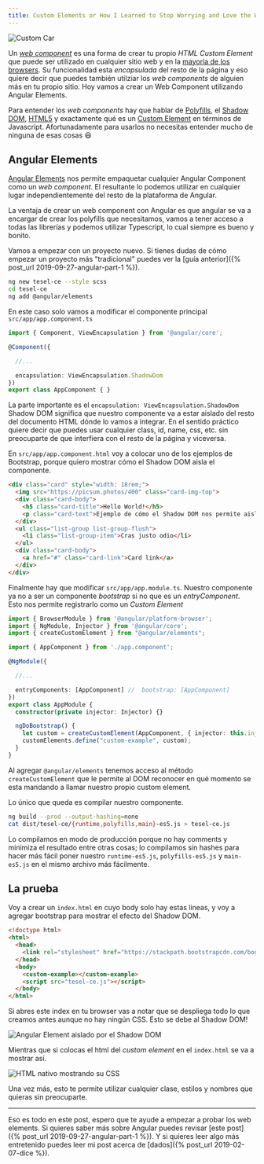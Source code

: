 ```yaml
---
title: Custom Elements or How I Learned to Stop Worrying and Love the Web Components
---
```


![Custom Car][custom]

Un [_web component_](https://developer.mozilla.org/en-US/docs/Web/Web_Components) es una forma de crear tu propio  _HTML Custom Element_ que puede ser utilizado en cualquier sitio web y en la [mayoría de los browsers](https://www.webcomponents.org/). Su funcionalidad esta _encapsulada_ del resto de la página y eso quiere decir que puedes también utilziar los _web components_ de alguien más en tu propio sitio. Hoy vamos a crear un Web Component utilizando Angular Elements.

<!--more-->

Para entender los _web components_ hay que hablar de [Polyfills](https://developer.mozilla.org/en-US/docs/Glossary/Polyfill), el [Shadow DOM](https://developer.mozilla.org/en-US/docs/Web/Web_Components/Using_shadow_DOM), [HTML5](https://developer.mozilla.org/en-US/docs/Web/HTML/Element/template) y exactamente qué es un [Custom Element](https://developer.mozilla.org/en-US/docs/Web/API/CustomElementRegistry) en términos de Javascript. Afortunadamente para usarlos no necesitas entender mucho de ninguna de esas cosas :laughing:

## Angular Elements

[Angular Elements](https://angular.io/guide/elements) nos permite empaquetar cualquier Angular Component como un _web component._ El resultante lo podemos utilizar en cualquier lugar independientemente del resto de la plataforma de Angular.

La ventaja de crear un web component con Angular es que angular se va a encargar de crear los polyfills que necesitamos, vamos a tener acceso a todas las librerías y podemos utilizar Typescript, lo cual siempre es bueno y bonito.

Vamos a empezar con un proyecto nuevo. Si tienes dudas de cómo empezar un proyecto más "tradicional" puedes ver la [guía anterior]({% post_url 2019-09-27-angular-part-1 %}).

```bash
ng new tesel-ce --style scss
cd tesel-ce
ng add @angular/elements
```

En este caso solo vamos a modificar el componente principal `src/app/app.component.ts`

```typescript
import { Component, ViewEncapsulation } from '@angular/core';

@Component({

  //...

  encapsulation: ViewEncapsulation.ShadowDom
})
export class AppComponent { }
```

La parte importante es el `encapsulation: ViewEncapsulation.ShadowDom` Shadow DOM  significa que nuestro componente va a estar aislado del resto del documento HTML dónde lo vamos a integrar. En el sentido práctico quiere decir que puedes usar cualquier class, id, name, css, etc. sin preocuparte de que interfiera con el resto de la página y viceversa.

En `src/app/app.component.html` voy a colocar uno de los ejemplos de Bootstrap, porque quiero mostrar cómo el Shadow DOM aisla el componente.

```html
<div class="card" style="width: 18rem;">
  <img src="https://picsum.photos/400" class="card-img-top">
  <div class="card-body">
    <h5 class="card-title">Hello World!</h5>
    <p class="card-text">Ejemplo de cómo el Shadow DOM nos permite aislar el component.</p>
  </div>
  <ul class="list-group list-group-flush">
    <li class="list-group-item">Cras justo odio</li>
  </ul>
  <div class="card-body">
    <a href="#" class="card-link">Card link</a>
  </div>
</div>
```

Finalmente hay que modificar `src/app/app.module.ts`. Nuestro componente ya no a ser un componente _bootstrap_ si no que es un _entryComponent_. Esto nos permite registrarlo como un _Custom Element_

```typescript
import { BrowserModule } from '@angular/platform-browser';
import { NgModule, Injector } from '@angular/core';
import { createCustomElement } from "@angular/elements";

import { AppComponent } from './app.component';

@NgModule({

  //...

  entryComponents: [AppComponent] //  bootstrap: [AppComponent]
})
export class AppModule {
  constructor(private injector: Injector) {}

  ngDoBootstrap() {
    let custom = createCustomElement(AppComponent, { injector: this.injector });
    customElements.define("custom-example", custom);
  }
}
```

Al agregar `@angular/elements` tenemos acceso al método `createCustomElement` que le permite al DOM reconocer en qué momento se esta mandando a llamar nuestro propio custom element.

Lo único que queda es compilar nuestro componente.

```bash
ng build --prod --output-hashing=none
cat dist/tesel-ce/{runtime,polyfills,main}-es5.js > tesel-ce.js
```

Lo compilamos en modo de producción porque no hay comments y minimiza el resultado entre otras cosas; lo compilamos sin hashes para hacer más fácil poner nuestro `runtime-es5.js`, `polyfills-es5.js` y `main-es5.js` en el mismo archivo más fácilmente.

## La prueba

Voy a crear un `index.html` en cuyo body solo hay estas lineas, y voy a agregar bootstrap para mostrar el efecto del Shadow DOM.

```html
<!doctype html>
<html>
  <head>
    <link rel="stylesheet" href="https://stackpath.bootstrapcdn.com/bootstrap/4.3.1/css/bootstrap.min.css" integrity="sha384-ggOyR0iXCbMQv3Xipma34MD+dH/1fQ784/j6cY/iJTQUOhcWr7x9JvoRxT2MZw1T" crossorigin="anonymous">
  </head>
  <body>
    <custom-example></custom-example>
    <script src="tesel-ce.js"></script>
  </body>
</html>
```

Si abres este index en tu browser vas a notar que se despliega todo lo que creamos antes aunque no hay ningún CSS. Esto se debe al Shadow DOM!

![Angular Element aislado por el Shadow DOM][noformat]

Mientras que si colocas el html del _custom element_ en el `index.html` se va a mostrar así.

![HTML nativo mostrando su CSS][format]

Una vez más, esto te permite utilizar cualquier clase, estilos y nombres que quieras sin preocuparte.

---

Eso es todo en este post, espero que te ayude a empezar a probar los web elements. Si quieres saber más sobre Angular puedes revisar [este post]({% post_url 2019-09-27-angular-part-1 %}). Y si quieres leer algo más entretenido puedes leer mi post acerca de [dados]({% post_url 2019-02-07-dice %}).

[custom]: /assets/2019-10-09/custom.jpg
[noformat]: /assets/2019-10-09/noformat.png
[format]: /assets/2019-10-09/format.png
